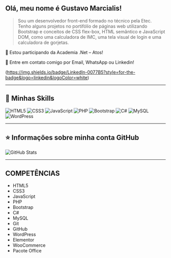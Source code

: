 ## Olá, meu nome é <strong>Gustavo Marcialis!</strong> 
  
 > Sou um desenvolvedor front-end formado no técnico pela Etec. Tenho alguns projetos no portifólio de páginas web utilizando Bootstrap e conceitos de CSS flex-box, HTML semântico e JavaScript DOM, como uma calculadora de IMC, uma tela visual de login e uma calculadora de gorjetas.
  
  
 🔭 Estou participando da Academia .Net – Atos! 
  
 💬 Entre em contato comigo por Email, WhatsApp ou Linkedin! 

(https://img.shields.io/badge/LinkedIn-0077B5?style=for-the-badge&logo=linkedin&logoColor=white)
  
 ---- 
  
 ## 🚀 Minhas Skills 
  
  ![HTML5](https://img.shields.io/badge/html5-%23E34F26.svg?style=for-the-badge&logo=html5&logoColor=white)  ![CSS3](https://img.shields.io/badge/css3-%231572B6.svg?style=for-the-badge&logo=css3&logoColor=white)  ![JavaScript](https://img.shields.io/badge/javascript-%23323330.svg?style=for-the-badge&logo=javascript&logoColor=%23F7DF1E)  ![PHP](https://img.shields.io/badge/php-%23777BB4.svg?style=for-the-badge&logo=php&logoColor=white)  ![Bootstrap](https://img.shields.io/badge/bootstrap-%23563D7C.svg?style=for-the-badge&logo=bootstrap&logoColor=white)  ![C#](https://img.shields.io/badge/c%23-%23239120.svg?style=for-the-badge&logo=c-sharp&logoColor=white)  ![MySQL](https://img.shields.io/badge/mysql-%2300f.svg?style=for-the-badge&logo=mysql&logoColor=white)  ![WordPress](https://img.shields.io/badge/WordPress-%23117AC9.svg?style=for-the-badge&logo=WordPress&logoColor=white)
  
 --- 
  
 ## ⭐ Informações sobre minha conta GitHub 
 ![GitHub Stats](https://github-readme-stats.vercel.app/api?username=gustavo-marcialis&show_icons=true)
 
  --- 
  
  ## COMPETÊNCIAS
  
  - HTML5
  - CSS3
  - JavaScript
  - PHP
  - Bootstrap
  - C#
  - MySQL
  - Git
  - GitHub
  - WordPress
  - Elementor
  - WooCommerce
  - Pacote Office
